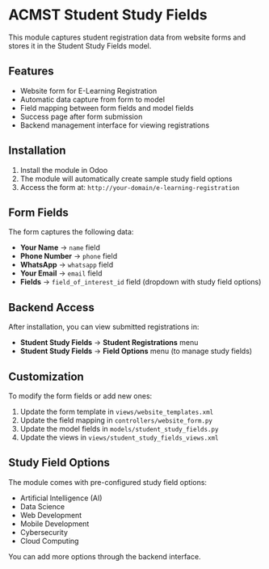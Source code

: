 # ACMST Student Study Fields

This module captures student registration data from website forms and stores it in the Student Study Fields model.

## Features

- Website form for E-Learning Registration
- Automatic data capture from form to model
- Field mapping between form fields and model fields
- Success page after form submission
- Backend management interface for viewing registrations

## Installation

1. Install the module in Odoo
2. The module will automatically create sample study field options
3. Access the form at: `http://your-domain/e-learning-registration`

## Form Fields

The form captures the following data:

- **Your Name** → `name` field
- **Phone Number** → `phone` field
- **WhatsApp** → `whatsapp` field
- **Your Email** → `email` field
- **Fields** → `field_of_interest_id` field (dropdown with study field options)

## Backend Access

After installation, you can view submitted registrations in:

- **Student Study Fields** → **Student Registrations** menu
- **Student Study Fields** → **Field Options** menu (to manage study fields)

## Customization

To modify the form fields or add new ones:

1. Update the form template in `views/website_templates.xml`
2. Update the field mapping in `controllers/website_form.py`
3. Update the model fields in `models/student_study_fields.py`
4. Update the views in `views/student_study_fields_views.xml`

## Study Field Options

The module comes with pre-configured study field options:

- Artificial Intelligence (AI)
- Data Science
- Web Development
- Mobile Development
- Cybersecurity
- Cloud Computing

You can add more options through the backend interface.


